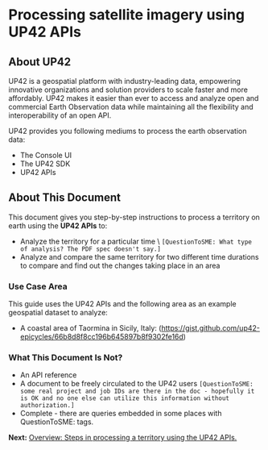 # Processing satellite imagery using UP42 APIs

## About UP42
UP42 is a geospatial platform with industry-leading data, empowering innovative organizations and solution providers to scale faster and more affordably. UP42 makes it easier than ever to access and analyze open and commercial Earth Observation data while maintaining all the flexibility and interoperability of an open API.

UP42 provides you following mediums to process the earth observation data:
- The Console UI
- The UP42 SDK
- UP42 APIs

## About This Document

This document gives you step-by-step instructions to process a territory on earth using the **UP42 APIs** to:

- Analyze the territory for a particular time \ `[QuestionToSME: What type of analysis? The PDF spec doesn't say.]`
- Analyze and compare the same territory for two different time durations to compare and find out the changes taking place in an area

### Use Case Area 
This guide uses the UP42 APIs and the following area as an example geospatial dataset to analyze:

- A coastal area of Taormina in Sicily, Italy: (https://gist.github.com/up42-epicycles/66b8d8f8cc196b645897b8f9302fe16d)
### What This Document Is Not?
- An API reference
- A document to be freely circulated to the UP42 users `[QuestionToSME: some real project and job IDs are there in the doc - hopefully it is OK and no one else can utilize this information without authorization.]`
- Complete - there are queries embedded in some places with QuestionToSME: tags. 

**Next:** [Overview: Steps in processing a territory using the UP42 APIs.](Overview.md) 


